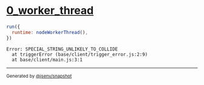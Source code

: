# [0_worker_thread](../../js_throw_node.test.mjs#L17)

```js
run({
  runtime: nodeWorkerThread(),
})
```

```console
Error: SPECIAL_STRING_UNLIKELY_TO_COLLIDE
  at triggerError (base/client/trigger_error.js:2:9)
  at base/client/main.js:3:1
```

---

<sub>
  Generated by <a href="https://github.com/jsenv/core/tree/main/packages/tooling/snapshot">@jsenv/snapshot</a>
</sub>
